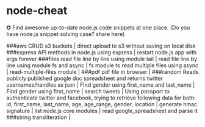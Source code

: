 # node-cheat
&#x272a; 
Find awesome up-to-date node.js code snippets at one place. (Do you have node.js snippet solving case? share here)


###aws
CRUD s3 buckets | direct upload to s3 without saving on local disk
###express
API methods in node.js using express | restart node.js app with args forever
###files
read file line by line using module tail | read file line by line using module fs and async | fs module to read multiple files using async | read-multiple-files module | 
###pdf
pdf file in browser | 
###random
Reads publicly published google doc spreadsheet and returns twitter usernames/handles as json | Find gender using first_name and last_name | Find gender using first_name | search tweets | Using passport to authenticate twitter and facebook, trying to retrieve following data for both: id, first_name, last_name, age, age_range, gender, location | generate hmac signature | list node.js core modules | read google_spreadsheet and parse it
###string
transliteration |

